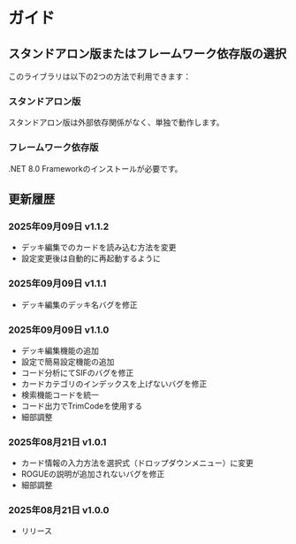 # ガイド

## スタンドアロン版またはフレームワーク依存版の選択

このライブラリは以下の2つの方法で利用できます：

### スタンドアロン版

スタンドアロン版は外部依存関係がなく、単独で動作します。

### フレームワーク依存版

.NET 8.0 Frameworkのインストールが必要です。

## 更新履歴

### 2025年09月09日 v1.1.2
- デッキ編集でのカードを読み込む方法を変更
- 設定変更後は自動的に再起動するように

### 2025年09月09日 v1.1.1
- デッキ編集のデッキ名バグを修正

### 2025年09月09日 v1.1.0
- デッキ編集機能の追加
- 設定で簡易設定機能の追加
- コード分析にてSIFのバグを修正
- カードカテゴリのインデックスを上げないバグを修正
- 検索機能コードを統一
- コード出力でTrimCodeを使用する
- 細部調整

### 2025年08月21日 v1.0.1
- カード情報の入力方法を選択式（ドロップダウンメニュー）に変更
- ROGUEの説明が追加されないバグを修正
- 細部調整

### 2025年08月21日 v1.0.0
- リリース
